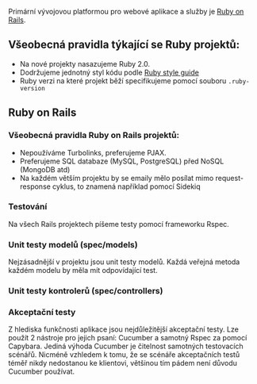 

Primární vývojovou platformou pro webové aplikace a služby je 
[Ruby on Rails](http://www.rubyonrails.org).


## Všeobecná pravidla týkající se Ruby projektů:

* Na nové projekty nasazujeme Ruby 2.0.
* Dodržujeme jednotný styl kódu podle [Ruby style guide](https://github.com/bbatsov/ruby-style-guide)
* Ruby verzi na které projekt běží specifikujeme pomocí souboru `.ruby-version`


## Ruby on Rails

### Všeobecná pravidla Ruby on Rails projektů:

* Nepoužíváme Turbolinks, preferujeme PJAX.
* Preferujeme SQL databaze (MySQL, PostgreSQL) před NoSQL (MongoDB atd)
* Na každém větším projektu by se emaily mělo posílat mimo 
request-response cyklus, to znamená například pomocí Sidekiq


### Testování

Na všech Rails projektech píšeme testy pomocí frameworku Rspec.

### Unit testy modelů (spec/models)

Nejzásadnější v projektu jsou unit testy modelů. Každá veřejná metoda 
každém modelu by měla mít odpovídající test.

### Unit testy kontrolerů (spec/controllers)

### Akceptační testy

Z hlediska funkčnosti aplikace jsou nejdůležitější akceptační testy.
Lze použít 2 nástroje pro jejich psaní: Cucumber a samotný Rspec za 
pomocí Capybara.
Jediná výhoda Cucumber je čitelnost samotných testovacích scénářů. 
Nicméně vzhledem k tomu, že se scénáře akceptačních testů téměř nikdy
nedostanou ke klientovi, většinou tím pádem není důvodu Cucumber 
používat.


